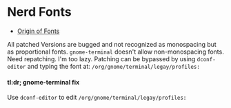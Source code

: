 # Nerd Fonts

* [Origin of Fonts](https://github.com/ryanoasis/nerd-fonts)

All patched Versions are bugged and not recognized as monospacing but as proportional fonts. `gnome-terminal` doesn't allow non-monospacing fonts. Need repatching. I'm too lazy. Patching can be bypassed by using `dconf-editor` and typing the font at:
`/org/gnome/terminal/legay/profiles:`

#### tl:dr; gnome-terminal fix
Use `dconf-editor`
to edit `/org/gnome/terminal/legay/profiles:`
